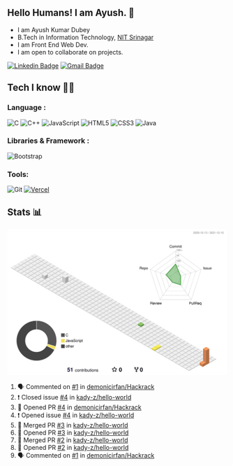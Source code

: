 ## Hello Humans! I am Ayush. 👋

- I am Ayush Kumar Dubey 
- B.Tech in Information Technology, [NIT Srinagar](https://www.nitsri.ac.in/)
- I am Front End Web Dev. 
- I am open to collaborate on projects.


[![Linkedin Badge](https://img.shields.io/badge/-AyushKumarDubey-blue?style=flat-square&logo=Linkedin&logoColor=white&link=https://www.linkedin.com/in/ayushkudubey/)](https://www.linkedin.com/in/ayushkudubey/)
[![Gmail Badge](https://img.shields.io/badge/-Gmail-c14438?style=flat-square&logo=Gmail&logoColor=white&link=mailto:0051.ayush@gmail.com)](mailto:0051.ayush@gmail.com)

## Tech I know 👩‍💻 

### Language :

![C](https://img.shields.io/badge/-C-00599C?style=flat-square&logo=c)
![C++](https://img.shields.io/badge/-C++-00599C?style=flat-square&logo=c)
![JavaScript](https://img.shields.io/badge/-JavaScript-black?style=flat-square&logo=javascript)
![HTML5](https://img.shields.io/badge/-HTML5-E34F26?style=flat-square&logo=html5&logoColor=white)
![CSS3](https://img.shields.io/badge/-CSS3-1572B6?style=flat-square&logo=css3)
![Java](https://img.shields.io/badge/-java-E34A86?style=flat-square&logo=java)

### Libraries & Framework :

![Bootstrap](https://img.shields.io/badge/-Bootstrap-563D7C?style=flat-square&logo=bootstrap)

### Tools:

![Git](https://img.shields.io/badge/-Git-black?style=flat-square&logo=git)
<a href="#"><img alt="Vercel" src="https://img.shields.io/badge/Vercel%20-%23000000.svg?logo=vercel&logoColor=white"></a>


## Stats 📊
![](./profile-3d-contrib/profile-season-animate.svg)

<!--START_SECTION:activity-->
1. 🗣 Commented on [#1](https://github.com/demonicirfan/Hackrack/issues/1) in [demonicirfan/Hackrack](https://github.com/demonicirfan/Hackrack)
2. ❗️ Closed issue [#4](https://github.com/kady-z/hello-world/issues/4) in [kady-z/hello-world](https://github.com/kady-z/hello-world)
3. 💪 Opened PR [#4](https://github.com/demonicirfan/Hackrack/pull/4) in [demonicirfan/Hackrack](https://github.com/demonicirfan/Hackrack)
4. ❗️ Opened issue [#4](https://github.com/kady-z/hello-world/issues/4) in [kady-z/hello-world](https://github.com/kady-z/hello-world)
5. 🎉 Merged PR [#3](https://github.com/kady-z/hello-world/pull/3) in [kady-z/hello-world](https://github.com/kady-z/hello-world)
6. 💪 Opened PR [#3](https://github.com/kady-z/hello-world/pull/3) in [kady-z/hello-world](https://github.com/kady-z/hello-world)
7. 🎉 Merged PR [#2](https://github.com/kady-z/hello-world/pull/2) in [kady-z/hello-world](https://github.com/kady-z/hello-world)
8. 💪 Opened PR [#2](https://github.com/kady-z/hello-world/pull/2) in [kady-z/hello-world](https://github.com/kady-z/hello-world)
9. 🗣 Commented on [#1](https://github.com/demonicirfan/Hackrack/issues/1) in [demonicirfan/Hackrack](https://github.com/demonicirfan/Hackrack)
<!--END_SECTION:activity-->
